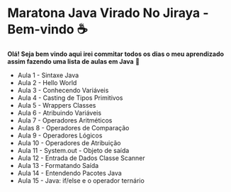 # Maratona Java Virado No Jiraya - Bem-vindo :coffee:

**Olá! Seja bem vindo aqui irei commitar todos os dias o meu aprendizado assim fazendo uma lista de aulas em Java** :call_me_hand:

- Aula 1 - Sintaxe Java
- Aula 2 - Hello World
- Aula 3 - Conhecendo Variáveis
- Aula 4 - Casting de Tipos Primitivos
- Aula 5 - Wrappers Classes  
- Aula 6 - Atribuindo Variáveis
- Aula 7 - Operadores Aritméticos
- Aulas 8 - Operadores de Comparação
- Aula 9 - Operadores Lógicos
- Aula 10 - Operadores de Atribuição
- Aula 11 - System.out - Objeto de saída
- Aula 12 - Entrada de Dados Classe Scanner
- Aula 13 - Formatando Saída
- Aula 14 - Entendendo Pacotes Java
- Aula 15 - Java: if/else e o operador ternário
